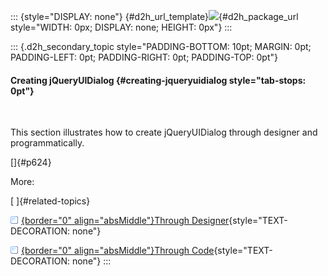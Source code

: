 ::: {style="DISPLAY: none"}
[](ms-xhelp:///?Id=d2h_url_template){#d2h_url_template}![](!package_url!){#d2h_package_url style="WIDTH: 0px; DISPLAY: none; HEIGHT: 0px"}
:::

::: {.d2h_secondary_topic style="PADDING-BOTTOM: 10pt; MARGIN: 0pt; PADDING-LEFT: 0pt; PADDING-RIGHT: 0pt; PADDING-TOP: 0pt"}
#### Creating jQueryUIDialog {#creating-jqueryuidialog style="tab-stops: 0pt"}

 

This section illustrates how to create jQueryUIDialog through designer and programmatically.

[]{#p624} 

More:

[ ]{#related-topics}

[![](button.gif){border="0" align="absMiddle"}Through Designer](ms-xhelp:///?Id=b13469c5-169a-4fce-bd41-cff9059ff8b9){style="TEXT-DECORATION: none"}

[![](button.gif){border="0" align="absMiddle"}Through Code](ms-xhelp:///?Id=e986fe7d-a4a6-40b1-a0aa-f1a4d9c2ed94){style="TEXT-DECORATION: none"}
:::
